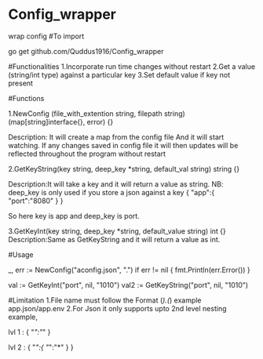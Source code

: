 # Config_wrapper
wrap config
#To import

go get github.com/Quddus1916/Config_wrapper

#Functionalities 
1.Incorporate run time changes without restart
2.Get a value (string/int type) against a particular key
3.Set default value if key not present

#Functions

1.NewConfig (file_with_extention string, filepath string) (map[string]interface{}, error) {}

Description: It will create a map from the config file And it will start watching. 
If any changes saved in config file it will then updates will be
reflected throughout the program without restart

2.GetKeyString(key string, deep_key *string, default_val string) string {}

Description:It will take a key and it will return a value as string. 
NB: deep_key is only used if you store a json against a key
 {
  "app":{
       "port":"8080"
      }
  }
  
  So here key is app and deep_key is port.

3.GetKeyInt(key string, deep_key *string, default_value string) int {}
Description:Same as GetKeyString and it will return a value as int.


#Usage

_, err := NewConfig("aconfig.json", ".")
	if err != nil {
		fmt.Println(err.Error())
	}
  
  val := GetKeyInt("port", nil, "1010")
  val2 := GetKeyString("port", nil, "1010")
  
  
  #Limitation
  1.File name must follow the Format (*).(*) example app.json/app.env
  2.For Json it only supports upto 2nd level nesting
  example,
  
  lvl 1 :
  {
  "*":"*"
  }
  
  lvl 2 :
  {
  "*":{
       "*":"*"
      }
  }
